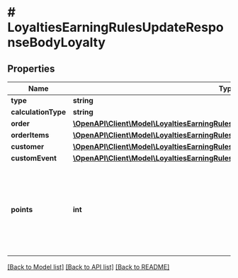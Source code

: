 # # LoyaltiesEarningRulesUpdateResponseBodyLoyalty

## Properties

Name | Type | Description | Notes
------------ | ------------- | ------------- | -------------
**type** | **string** |  | [optional]
**calculationType** | **string** |  | [optional]
**order** | [**\OpenAPI\Client\Model\LoyaltiesEarningRulesUpdateResponseBodyLoyaltyOrder**](LoyaltiesEarningRulesUpdateResponseBodyLoyaltyOrder.md) |  | [optional]
**orderItems** | [**\OpenAPI\Client\Model\LoyaltiesEarningRulesUpdateResponseBodyLoyaltyOrderItems**](LoyaltiesEarningRulesUpdateResponseBodyLoyaltyOrderItems.md) |  | [optional]
**customer** | [**\OpenAPI\Client\Model\LoyaltiesEarningRulesUpdateResponseBodyLoyaltyCustomer**](LoyaltiesEarningRulesUpdateResponseBodyLoyaltyCustomer.md) |  | [optional]
**customEvent** | [**\OpenAPI\Client\Model\LoyaltiesEarningRulesUpdateResponseBodyLoyaltyCustomEvent**](LoyaltiesEarningRulesUpdateResponseBodyLoyaltyCustomEvent.md) |  | [optional]
**points** | **int** | Defines how the points will be added to the loyalty card. FIXED adds a fixed number of points. | [optional]

[[Back to Model list]](../../README.md#models) [[Back to API list]](../../README.md#endpoints) [[Back to README]](../../README.md)
